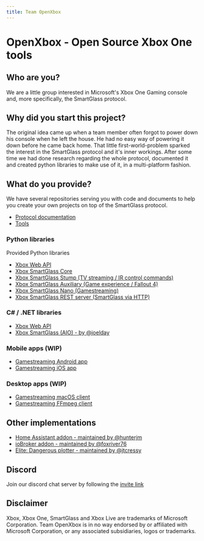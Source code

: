 ```yaml
---
title: Team OpenXbox 
---
```


# OpenXbox - Open Source Xbox One tools

## Who are you?
We are a little group interested in Microsoft's Xbox One Gaming console and, more specifically, the SmartGlass protocol.

## Why did you start this project?
The original idea came up when a team member often forgot to power down his console when he left the house. He had no easy way of powering it down before he came back home. That little first-world-problem sparked the interest in the SmartGlass protocol and it's inner workings.
After some time we had done research regarding the whole protocol, documented it and created python libraries to make use of it, in a multi-platform fashion.

## What do you provide?
We have several repositories serving you with code and documents to help you create your own projects on top of the SmartGlass protocol.

* [Protocol documentation](https://openxbox.github.io/smartglass-documentation)
* [Tools](https://github.com/openxbox/smartglass-tools)

### Python libraries
Provided Python libraries

* [Xbox Web API](https://github.com/openxbox/xbox-webapi-python)
* [Xbox SmartGlass Core](https://github.com/openxbox/xbox-smartglass-core-python)
* [Xbox SmartGlass Stump (TV streaming / IR control commands)](https://github.com/openxbox/xbox-smartglass-stump-python)
* [Xbox SmartGlass Auxiliary (Game experience / Fallout 4)](https://github.com/openxbox/xbox-smartglass-auxiliary-python)
* [Xbox SmartGlass Nano (Gamestreaming)](https://github.com/openxbox/xbox-smartglass-nano-python)
* [Xbox SmartGlass REST server (SmartGlass via HTTP)](https://github.com/OpenXbox/xbox-smartglass-rest-python)

### C# / .NET libraries
* [Xbox Web API](https://github.com/OpenXbox/xbox-webapi-csharp)
* [Xbox SmartGlass (AIO) - by @joelday](https://github.com/OpenXbox/xbox-smartglass-csharp)

### Mobile apps (WIP)
* [Gamestreaming Android app](https://github.com/OpenXbox/xbox-client-android)
* [Gamestreaming iOS app](https://github.com/OpenXbox/xbox-client-macios)

### Desktop apps (WIP)
* [Gamestreaming macOS client](https://github.com/OpenXbox/xbox-client-macios)
* [Gamestreaming FFmpeg client](https://github.com/OpenXbox/xbox-client-ffmpeg)

## Other implementations
* [Home Assistant addon - maintained by @hunterjm](https://github.com/hunterjm/hassio-addons)
* [ioBroker addon - maintained by @foxriver76](https://github.com/foxriver76/ioBroker.xbox)
* [Elite: Dangerous plotter - maintained by @jtcressy](https://github.com/jtcressy/elite-route-plotter)

## Discord
Join our discord chat server by following the [invite link](https://discord.gg/E8kkJhQ)

## Disclaimer
Xbox, Xbox One, SmartGlass and Xbox Live are trademarks of Microsoft Corporation. Team OpenXbox is in no way endorsed by or affiliated with Microsoft Corporation, or any associated subsidiaries, logos or trademarks. 
